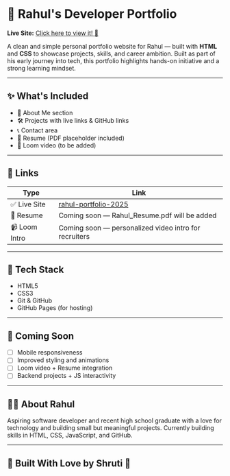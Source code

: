 # 🌟 Rahul's Developer Portfolio

**Live Site:** [Click here to view it! 🚀](https://rahul46587.github.io/rahul-portfolio-2025/)

A clean and simple personal portfolio website for Rahul — built with **HTML** and **CSS** to showcase projects, skills, and career ambition. Built as part of his early journey into tech, this portfolio highlights hands-on initiative and a strong learning mindset.

---

## ✨ What's Included

- 📄 About Me section
- 🛠️ Projects with live links & GitHub links
- 📞 Contact area
- 💼 Resume (PDF placeholder included)
- 🎥 Loom video (to be added)

---

## 🔗 Links

| Type       | Link                                                                 |
|------------|----------------------------------------------------------------------|
| ✅ Live Site | [rahul-portfolio-2025](https://rahul46587.github.io/rahul-portfolio-2025/) |
| 🧾 Resume     | Coming soon — Rahul_Resume.pdf will be added                      |
| 📹 Loom Intro | Coming soon — personalized video intro for recruiters             |

---

## 📁 Tech Stack

- HTML5  
- CSS3  
- Git & GitHub  
- GitHub Pages (for hosting)

---

## 👀 Coming Soon

- [ ] Mobile responsiveness  
- [ ] Improved styling and animations  
- [ ] Loom video + Resume integration  
- [ ] Backend projects + JS interactivity  

---

## 🙋‍♂️ About Rahul

Aspiring software developer and recent high school graduate with a love for technology and building small but meaningful projects. Currently building skills in HTML, CSS, JavaScript, and GitHub.

---

## 🧠 Built With Love by Shruti 💋

